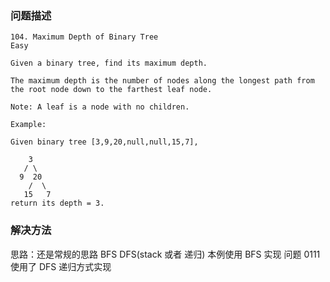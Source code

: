 
### 问题描述
```
104. Maximum Depth of Binary Tree
Easy

Given a binary tree, find its maximum depth.

The maximum depth is the number of nodes along the longest path from the root node down to the farthest leaf node.

Note: A leaf is a node with no children.

Example:

Given binary tree [3,9,20,null,null,15,7],

    3
   / \
  9  20
    /  \
   15   7
return its depth = 3.
```  

### 解决方法
思路：还是常规的思路 BFS DFS(stack 或者 递归)
本例使用 BFS 实现
问题 0111 使用了 DFS 递归方式实现